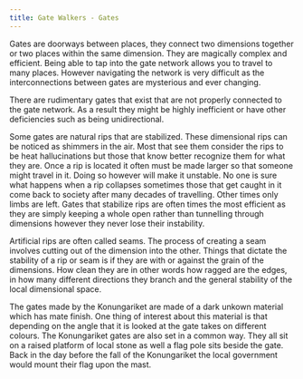 ```yaml
---
title: Gate Walkers - Gates
---
```


Gates are doorways between places, they connect two dimensions together or
two places within the same dimension. They are magically complex and efficient.
Being able to tap into the gate network allows you to travel to many places.
However navigating the network is very difficult as the interconnections
between gates are mysterious and ever changing.

There are rudimentary gates that exist that are not properly connected
to the gate network. As a result they might be highly inefficient or have other
deficiencies such as being unidirectional.

Some gates are natural rips that are stabilized.
These dimensional rips can be noticed as shimmers in the air. Most that see them
consider the rips to be heat hallucinations but those that know better
recognize them for what they are. Once a rip is located it often must be made
larger so that someone might travel in it. Doing so however will make it
unstable. No one is sure what happens when a rip collapses sometimes those that
get caught in it come back to society after many decades of travelling. Other
times only limbs are left. Gates that stabilize rips are often times the most
efficient as they are simply keeping a whole open rather than tunnelling through
dimensions however they never lose their instability.

Artificial rips are often called seams. The process of creating a seam involves
cutting out of the dimension into the other. Things that dictate the stability
of a rip or seam is if they are with or against the grain of the dimensions.
How clean they are in other words how ragged are the edges, in how many
different directions they branch and the general stability of the local
dimensional space.

The gates made by the Konungariket are made of a dark unkown material which has 
mate finish. One thing of interest about this material is that depending on the
angle that it is looked at the gate takes on different colours. The Konungariket
gates are also set in a common way. They all sit on a raised platform of local
stone as well a flag pole sits beside the gate. Back in the day before the fall
of the Konungariket the local government would mount their flag upon the mast. 